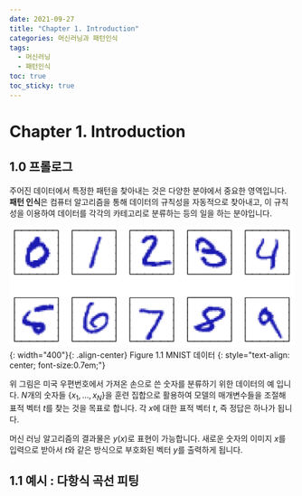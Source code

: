 ```yaml
---
date: 2021-09-27
title: "Chapter 1. Introduction"
categories: 머신러닝과 패턴인식
tags: 
  - 머신러닝
  - 패턴인식
toc: true  
toc_sticky: true 
---
```

# Chapter 1. Introduction
## 1.0 프롤로그
주어진 데이터에서 특정한 패턴을 찾아내는 것은 다양한 분야에서 중요한 영역입니다. **패턴 인식**은 컴퓨터 알고리즘을 통해 데이터의 규칙성을 자동적으로 찾아내고, 이 규칙성을 이용하여 데이터를 각각의 카테고리로 분류하는 등의 일을 하는 분야입니다.

![image](/assets/images/ml/Figure1.1.png){: width="400"}{: .align-center} 
Figure 1.1 MNIST 데이터
{: style="text-align: center; font-size:0.7em;"}

위 그림은 미국 우편번호에서 가져온 손으로 쓴 숫자를 분류하기 위한 데이터의 예 입니다. $N$개의 숫자들 $\{x_1,...,x_N\}$을 훈련 집합으로 활용하여 모델의 매개변수들을 조절해 표적 벡터 $t$를 찾는 것을 목표로 합니다. 각 $x$에 대한 표적 벡터 $t$, 즉 정답은 하나가 됩니다.

머신 러닝 알고리즘의 결과물은 $y(x)$로 표현이 가능합니다. 새로운 숫자의 이미지 $x$를 입력으로 받아서 $t$와 같은 방식으로 부호화된 벡터 $y$를 출력하게 됩니다.



## 1.1 예시 : 다항식 곡선 피팅






